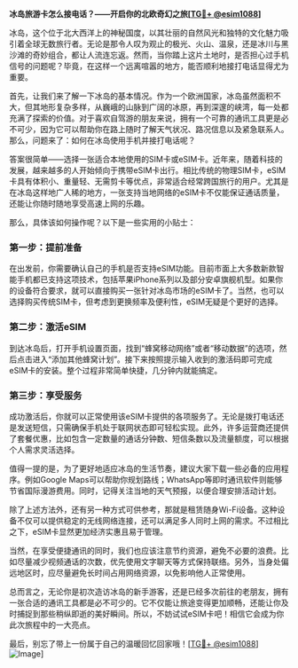 **冰岛旅游卡怎么接电话？——开启你的北欧奇幻之旅[[TG💪+ @esim1088](https://t.me/s/esim1088)]**

冰岛，这个位于北大西洋上的神秘国度，以其壮丽的自然风光和独特的文化魅力吸引着全球无数旅行者。无论是那令人叹为观止的极光、火山、温泉，还是冰川与黑沙滩的奇妙组合，都让人流连忘返。然而，当你踏上这片土地时，是否担心过手机信号的问题呢？毕竟，在这样一个远离喧嚣的地方，能否顺利地接打电话显得尤为重要。

首先，让我们来了解一下冰岛的基本情况。作为一个欧洲国家，冰岛虽然面积不大，但其地形复杂多样，从巍峨的山脉到广阔的冰原，再到深邃的峡湾，每一处都充满了探索的价值。对于喜欢自驾游的朋友来说，拥有一个可靠的通讯工具更是必不可少，因为它可以帮助你在路上随时了解天气状况、路况信息以及紧急联系人。那么，问题来了：如何在冰岛使用手机并接打电话呢？

答案很简单——选择一张适合本地使用的SIM卡或eSIM卡。近年来，随着科技的发展，越来越多的人开始倾向于携带eSIM卡出行。相比传统的物理SIM卡，eSIM卡具有体积小、重量轻、无需剪卡等优点，非常适合经常跨国旅行的用户。尤其是在冰岛这样地广人稀的地方，一张支持当地网络的eSIM卡不仅能保证通话质量，还能让你随时随地享受高速上网的乐趣。

那么，具体该如何操作呢？以下是一些实用的小贴士：

### 第一步：提前准备
在出发前，你需要确认自己的手机是否支持eSIM功能。目前市面上大多数新款智能手机都已支持这项技术，包括苹果iPhone系列以及部分安卓旗舰机型。如果你的设备符合要求，就可以直接购买一张针对冰岛市场的eSIM卡了。当然，也可以选择购买传统SIM卡，但考虑到更换频率及便利性，eSIM无疑是个更好的选择。

### 第二步：激活eSIM
到达冰岛后，打开手机设置页面，找到“蜂窝移动网络”或者“移动数据”的选项，然后点击进入“添加其他蜂窝计划”。接下来按照提示输入收到的激活码即可完成eSIM卡的安装。整个过程非常简单快捷，几分钟内就能搞定。

### 第三步：享受服务
成功激活后，你就可以正常使用该eSIM卡提供的各项服务了。无论是拨打电话还是发送短信，只需确保手机处于联网状态即可轻松实现。此外，许多运营商还提供了套餐优惠，比如包含一定数量的通话分钟数、短信条数以及流量额度，可以根据个人需求灵活选择。

值得一提的是，为了更好地适应冰岛的生活节奏，建议大家下载一些必备的应用程序。例如Google Maps可以帮助你规划路线；WhatsApp等即时通讯软件则能够节省国际漫游费用。同时，记得关注当地的天气预报，以便合理安排活动计划。

除了上述方法外，还有另一种方式可供参考，那就是租赁随身Wi-Fi设备。这种设备不仅可以提供稳定的无线网络连接，还可以满足多人同时上网的需求。不过相比之下，eSIM卡显然更加经济实惠且易于管理。

当然，在享受便捷通讯的同时，我们也应该注意节约资源，避免不必要的浪费。比如尽量减少视频通话的次数，优先使用文字聊天等方式保持联络。另外，当身处偏远地区时，应尽量避免长时间占用网络资源，以免影响他人正常使用。

总而言之，无论你是初次造访冰岛的新手游客，还是已经多次前往的老朋友，拥有一张合适的通讯工具都是必不可少的。它不仅能让旅途变得更加顺畅，还能让你及时捕捉到那些稍纵即逝的美好瞬间。所以，不妨试试eSIM卡吧！相信它会成为你此次旅程中的一大亮点。

最后，别忘了带上一份属于自己的温暖回忆回家哦！[[TG💪+ @esim1088](https://t.me/s/esim1088)] ![Image](https://i.postimg.cc/4NQfJmqS/Snipaste-2025-05-13-00-14-12.png)]